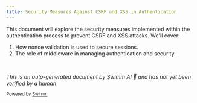 ```yaml
---
title: Security Measures Against CSRF and XSS in Authentication
---
```

This document will explore the security measures implemented within the authentication process to prevent CSRF and XSS attacks. We'll cover:

1. How nonce validation is used to secure sessions.
2. The role of middleware in managing authentication and security.

&nbsp;

*This is an auto-generated document by Swimm AI 🌊 and has not yet been verified by a human*

<SwmMeta version="3.0.0" repo-id="Z2l0aHViJTNBJTNBc2VudHJ5JTNBJTNBZ2V0c2VudHJ5" repo-name="sentry"><sup>Powered by [Swimm](/)</sup></SwmMeta>
